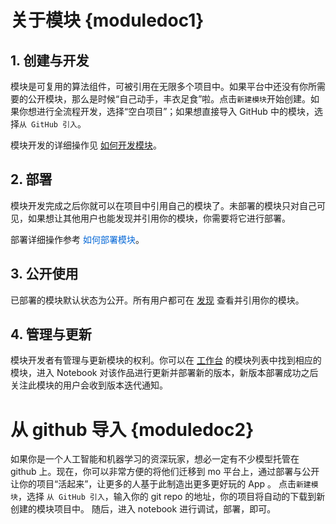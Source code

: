 # 关于模块 {moduledoc1}
## 1. 创建与开发
模块是可复用的算法组件，可被引用在无限多个项目中。如果平台中还没有你所需要的公开模块，那么是时候“自己动手，丰衣足食”啦。点击`新建模块`开始创建。如果你想进行全流程开发，选择“空白项目”；如果想直接导入 GitHub 中的模块，选择`从 GitHub 引入`。

模块开发的详细操作见 [如何开发模块](https://momodel.cn/modules?&id=%E5%AF%BC%E5%85%A5%E6%95%B0%E6%8D%AE%E9%9B%86)。
## 2. 部署
模块开发完成之后你就可以在项目中引用自己的模块了。未部署的模块只对自己可见，如果想让其他用户也能发现并引用你的模块，你需要将它进行部署。

部署详细操作参考 <span target='如何部署模块' style="color:#0366d6;cursor:pointer;">如何部署模块</span>。
## 3. 公开使用
已部署的模块默认状态为公开。所有用户都可在 [发现](/explore?&type=hot&classification=all) 查看并引用你的模块。
## 4. 管理与更新
模块开发者有管理与更新模块的权利。你可以在 [工作台](/workspace?tab=module) 的模块列表中找到相应的模块，进入 Notebook 对该作品进行更新并部署新的版本，新版本部署成功之后关注此模块的用户会收到版本迭代通知。


# 从 github 导入 {moduledoc2}
如果你是一个人工智能和机器学习的资深玩家，想必一定有不少模型托管在 github 上。现在，你可以非常方便的将他们迁移到 mo 平台上，通过部署与公开让你的项目“活起来”，让更多的人基于此制造出更多更好玩的 App 。
点击`新建模块`，选择 `从 GitHub 引入`，输入你的 git repo 的地址，你的项目将自动的下载到新创建的模块项目中。 随后，进入 notebook 进行调试，部署，即可。

